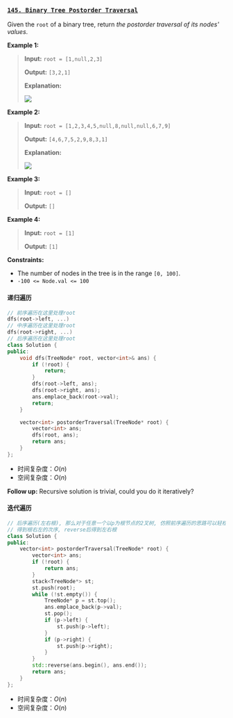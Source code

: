 ### **[`145. Binary Tree Postorder Traversal`](https://leetcode.cn/problems/binary-tree-postorder-traversal/description/)**

Given the  `root`  of a binary tree, return  _the postorder traversal of its nodes' values_.

**Example 1:**
>**Input:**  `root = [1,null,2,3]`
>
>**Output:**  `[3,2,1]`
>
>**Explanation:**
>
>![](https://assets.leetcode.com/uploads/2024/08/29/screenshot-2024-08-29-202743.png)
>

**Example 2:**
>**Input:**  `root = [1,2,3,4,5,null,8,null,null,6,7,9]`
>
>**Output:**  `[4,6,7,5,2,9,8,3,1]`
>
>**Explanation:**
>
>![](https://assets.leetcode.com/uploads/2024/08/29/tree_2.png)
>

**Example 3:**
>**Input:**  `root = []`
>
>**Output:**  `[]`
>

**Example 4:**
>**Input:**  `root = [1]`
>
>**Output:**  `[1]`
>

**Constraints:**
-   The number of nodes in the tree is in the range  `[0, 100]`.
-   `-100 <= Node.val <= 100`

#### 递归遍历
```cpp
// 前序遍历在这里处理root
dfs(root->left, ...)
// 中序遍历在这里处理root
dfs(root->right, ...)
// 后序遍历在这里处理root
class Solution {
public:
    void dfs(TreeNode* root, vector<int>& ans) {
        if (!root) {
            return;
        }
        dfs(root->left, ans);
        dfs(root->right, ans);
        ans.emplace_back(root->val);
        return;
    }

    vector<int> postorderTraversal(TreeNode* root) {
        vector<int> ans;
        dfs(root, ans);
        return ans;    
    }
};
```
* 时间复杂度：$O(n)$
* 空间复杂度：$O(n)$

**Follow up:**  Recursive solution is trivial, could you do it iteratively?

#### 迭代遍历
```cpp
// 后序遍历(左右根), 那么对于任意一个以p为根节点的2叉树, 仿照前序遍历的思路可以轻松的道
// 得到根右左的次序, reverse后得到左右根
class Solution {
public:
    vector<int> postorderTraversal(TreeNode* root) {
        vector<int> ans;
        if (!root) {
            return ans;
        }
        stack<TreeNode*> st;
        st.push(root);
        while (!st.empty()) {
            TreeNode* p = st.top();
            ans.emplace_back(p->val);
            st.pop();
            if (p->left) {
                st.push(p->left);
            }
            if (p->right) {
                st.push(p->right);
            }
        }
        std::reverse(ans.begin(), ans.end());
        return ans; 
    }
};
```
* 时间复杂度：$O(n)$
* 空间复杂度：$O(n)$